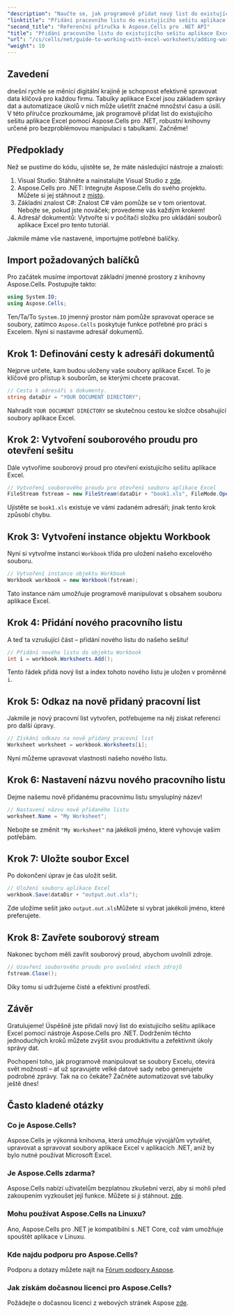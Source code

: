 ```yaml
---
"description": "Naučte se, jak programově přidat nový list do existujícího sešitu aplikace Excel pomocí Aspose.Cells pro .NET. Tato podrobná příručka popisuje uložení upraveného sešitu, což vývojářům usnadní práci."
"linktitle": "Přidání pracovního listu do existujícího sešitu aplikace Excel v C# – tutoriál"
"second_title": "Referenční příručka k Aspose.Cells pro .NET API"
"title": "Přidání pracovního listu do existujícího sešitu aplikace Excel v C# – tutoriál"
"url": "/cs/cells/net/guide-to-working-with-excel-worksheets/adding-worksheet-to-existing-excel-workbook-csharp-tutorial/"
"weight": 10
---
```


## Zavedení

dnešní rychle se měnící digitální krajině je schopnost efektivně spravovat data klíčová pro každou firmu. Tabulky aplikace Excel jsou základem správy dat a automatizace úkolů v nich může ušetřit značné množství času a úsilí. V této příručce prozkoumáme, jak programově přidat list do existujícího sešitu aplikace Excel pomocí Aspose.Cells pro .NET, robustní knihovny určené pro bezproblémovou manipulaci s tabulkami. Začněme!

## Předpoklady

Než se pustíme do kódu, ujistěte se, že máte následující nástroje a znalosti:

1. Visual Studio: Stáhněte a nainstalujte Visual Studio z [zde](https://visualstudio.microsoft.com/vs/).
2. Aspose.Cells pro .NET: Integrujte Aspose.Cells do svého projektu. Můžete si jej stáhnout z [místo](https://releases.aspose.com/cells/net/).
3. Základní znalost C#: Znalost C# vám pomůže se v tom orientovat. Nebojte se, pokud jste nováček; provedeme vás každým krokem!
4. Adresář dokumentů: Vytvořte si v počítači složku pro ukládání souborů aplikace Excel pro tento tutoriál.

Jakmile máme vše nastavené, importujme potřebné balíčky.

## Import požadovaných balíčků

Pro začátek musíme importovat základní jmenné prostory z knihovny Aspose.Cells. Postupujte takto:

```csharp
using System.IO;
using Aspose.Cells;
```

Ten/Ta/To `System.IO` jmenný prostor nám pomůže spravovat operace se soubory, zatímco `Aspose.Cells` poskytuje funkce potřebné pro práci s Excelem. Nyní si nastavme adresář dokumentů.

## Krok 1: Definování cesty k adresáři dokumentů

Nejprve určete, kam budou uloženy vaše soubory aplikace Excel. To je klíčové pro přístup k souborům, se kterými chcete pracovat.

```csharp
// Cesta k adresáři s dokumenty.
string dataDir = "YOUR DOCUMENT DIRECTORY";
```

Nahradit `YOUR DOCUMENT DIRECTORY` se skutečnou cestou ke složce obsahující soubory aplikace Excel.

## Krok 2: Vytvoření souborového proudu pro otevření sešitu

Dále vytvoříme souborový proud pro otevření existujícího sešitu aplikace Excel.

```csharp
// Vytvoření souborového proudu pro otevření souboru aplikace Excel
FileStream fstream = new FileStream(dataDir + "book1.xls", FileMode.Open);
```

Ujistěte se `book1.xls` existuje ve vámi zadaném adresáři; jinak tento krok způsobí chybu.

## Krok 3: Vytvoření instance objektu Workbook

Nyní si vytvořme instanci `Workbook` třída pro uložení našeho excelového souboru.

```csharp
// Vytvoření instance objektu Workbook
Workbook workbook = new Workbook(fstream);
```

Tato instance nám umožňuje programově manipulovat s obsahem souboru aplikace Excel.

## Krok 4: Přidání nového pracovního listu

A teď ta vzrušující část – přidání nového listu do našeho sešitu!

```csharp
// Přidání nového listu do objektu Workbook
int i = workbook.Worksheets.Add();
```

Tento řádek přidá nový list a index tohoto nového listu je uložen v proměnné `i`.

## Krok 5: Odkaz na nově přidaný pracovní list

Jakmile je nový pracovní list vytvořen, potřebujeme na něj získat referenci pro další úpravy.

```csharp
// Získání odkazu na nově přidaný pracovní list
Worksheet worksheet = workbook.Worksheets[i];
```

Nyní můžeme upravovat vlastnosti našeho nového listu.

## Krok 6: Nastavení názvu nového pracovního listu

Dejme našemu nově přidanému pracovnímu listu smysluplný název!

```csharp
// Nastavení názvu nově přidaného listu
worksheet.Name = "My Worksheet";
```

Nebojte se změnit `"My Worksheet"` na jakékoli jméno, které vyhovuje vašim potřebám.

## Krok 7: Uložte soubor Excel

Po dokončení úprav je čas uložit sešit.

```csharp
// Uložení souboru aplikace Excel
workbook.Save(dataDir + "output.out.xls");
```

Zde uložíme sešit jako `output.out.xls`Můžete si vybrat jakékoli jméno, které preferujete.

## Krok 8: Zavřete souborový stream

Nakonec bychom měli zavřít souborový proud, abychom uvolnili zdroje.

```csharp
// Uzavření souborového proudu pro uvolnění všech zdrojů
fstream.Close();
```

Díky tomu si udržujeme čisté a efektivní prostředí.

## Závěr

Gratulujeme! Úspěšně jste přidali nový list do existujícího sešitu aplikace Excel pomocí nástroje Aspose.Cells pro .NET. Dodržením těchto jednoduchých kroků můžete zvýšit svou produktivitu a zefektivnit úkoly správy dat. 

Pochopení toho, jak programově manipulovat se soubory Excelu, otevírá svět možností – ať už spravujete velké datové sady nebo generujete podrobné zprávy. Tak na co čekáte? Začněte automatizovat své tabulky ještě dnes!

## Často kladené otázky

### Co je Aspose.Cells?
Aspose.Cells je výkonná knihovna, která umožňuje vývojářům vytvářet, upravovat a spravovat soubory aplikace Excel v aplikacích .NET, aniž by bylo nutné používat Microsoft Excel.

### Je Aspose.Cells zdarma?
Aspose.Cells nabízí uživatelům bezplatnou zkušební verzi, aby si mohli před zakoupením vyzkoušet její funkce. Můžete si ji stáhnout. [zde](https://releases.aspose.com/cells/net/).

### Mohu používat Aspose.Cells na Linuxu?
Ano, Aspose.Cells pro .NET je kompatibilní s .NET Core, což vám umožňuje spouštět aplikace v Linuxu.

### Kde najdu podporu pro Aspose.Cells?
Podporu a dotazy můžete najít na [Fórum podpory Aspose](https://forum.aspose.com/c/cells/9).

### Jak získám dočasnou licenci pro Aspose.Cells?
Požádejte o dočasnou licenci z webových stránek Aspose [zde](https://purchase.conholdate.com/temporary-license/).